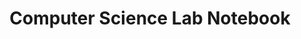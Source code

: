 ---
layout: schedule
title: Computer Science Lab Notebook
units: "1,2,3,4,5,6,7,8,9"
course: compsci
permalink: /compsci
---